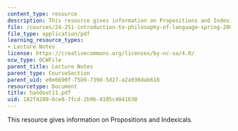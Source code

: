 ```yaml
---
content_type: resource
description: This resource gives information on Propositions and Indexicals.
file: /courses/24-251-introduction-to-philosophy-of-language-spring-2005/182f42806ce87fcd2b9b4105c4041638_handout11.pdf
file_type: application/pdf
learning_resource_types:
- Lecture Notes
license: https://creativecommons.org/licenses/by-nc-sa/4.0/
ocw_type: OCWFile
parent_title: Lecture Notes
parent_type: CourseSection
parent_uid: e0e6690f-75b9-739d-5d27-a2a936dab618
resourcetype: Document
title: handout11.pdf
uid: 182f4280-6ce8-7fcd-2b9b-4105c4041638
---
```

This resource gives information on Propositions and Indexicals.